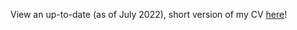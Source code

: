 View an up-to-date (as of July 2022), short version of my CV [here](https://caltech.box.com/s/jx7btl13e5tk4zz46rnlemu3wwd85s2q)!

